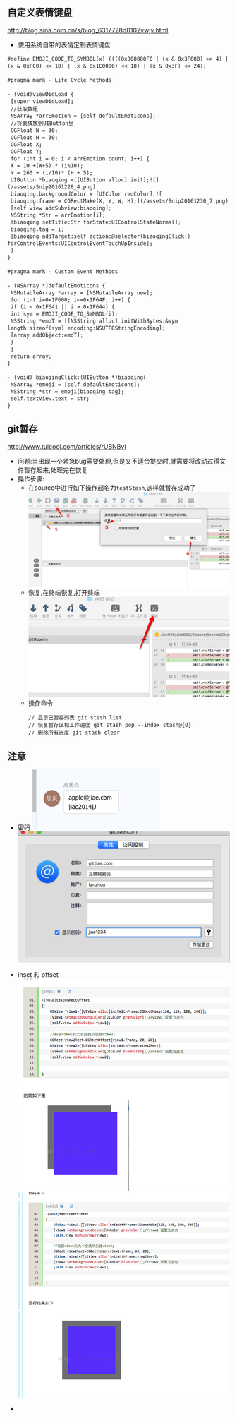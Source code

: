 ## 自定义表情键盘

 [http:\/\/blog.sina.com.cn\/s\/blog\_6317728d0102vwjv.html](http://blog.sina.com.cn/s/blog_6317728d0102vwjv.html)


* 使用系统自带的表情定制表情键盘

```objc
#define EMOJI_CODE_TO_SYMBOL(x) ((((0x808080F0 | (x & 0x3F000) >> 4) | (x & 0xFC0) << 10) | (x & 0x1C0000) << 18) | (x & 0x3F) << 24);

#pragma mark - Life Cycle Methods

- (void)viewDidLoad {
 [super viewDidLoad];
 //获取数组
 NSArray *arrEmotion = [self defaultEmoticons];
 //将表情放到UIButton里
 CGFloat W = 30;
 CGFloat H = 30;
 CGFloat X;
 CGFloat Y;
 for (int i = 0; i < arrEmotion.count; i++) {
 X = 10 +(W+5) * (i%10);
 Y = 260 + (i/10)* (H + 5);
 UIButton *biaoqing =[[UIButton alloc] init];![](/assets/Snip20161228_4.png)
 biaoqing.backgroundColor = [UIColor redColor];![
 biaoqing.frame = CGRectMake(X, Y, W, H);](/assets/Snip20161230_7.png)
 [self.view addSubview:biaoqing];
 NSString *Str = arrEmotion[i];
 [biaoqing setTitle:Str forState:UIControlStateNormal];
 biaoqing.tag = i;
 [biaoqing addTarget:self action:@selector(biaoqingClick:) forControlEvents:UIControlEventTouchUpInside];
 }
}

#pragma mark - Custom Event Methods

- (NSArray *)defaultEmoticons {
 NSMutableArray *array = [NSMutableArray new];
 for (int i=0x1F600; i<=0x1F64F; i++) {
 if (i < 0x1F641 || i > 0x1F644) {
 int sym = EMOJI_CODE_TO_SYMBOL(i);
 NSString *emoT = [[NSString alloc] initWithBytes:&sym length:sizeof(sym) encoding:NSUTF8StringEncoding];
 [array addObject:emoT];
 }
 }
 return array;
}

- (void) biaoqingClick:(UIButton *)biaoqing{
 NSArray *emoji = [self defaultEmoticons];
 NSString *str = emoji[biaoqing.tag];
 self.textView.text = str;
}
```

## git暂存

http://www.tuicool.com/articles/rUBNBvI

* 问题:当出现一个紧急bug需要处理,但是又不适合提交时,就需要将改动过得文件暂存起来,处理完在恢复
* 操作步骤:
  * 在source中进行如下操作起名为`testStash`,这样就暂存成功了
    ![](/assets/Snip20161230_6.png)
  * 恢复,在终端恢复,打开终端
    ![](/assets/Snip20161230_7.png)
  * 操作命令
    ```objc
    // 显示已暂存列表 git stash list
    // 恢复暂存区和工作进度 git stash pop --index stash@{0}
    // 删除所有进度 git stash clear
    ```

## 注意

- 密码
![](/assets/Snip20161226_2.png)
![](/assets/Snip20161226_1.png)

- inset 和 offset
![](/assets/Snip20161220_3.png)
![](/assets/Snip20161220_2.png)

- 


